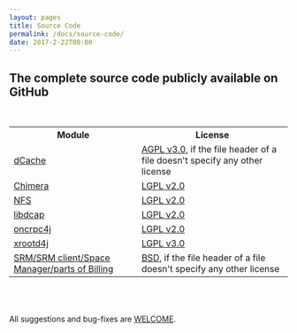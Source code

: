 ```yaml
---
layout: pages
title: Source Code
permalink: /docs/source-code/
date: 2017-2-22T00:00
---
```


## The complete source code publicly available on GitHub
<br>
<table class="packages">
<tr>
<th>Module</th>
<th>License</th>
</tr>
<tr>
<td><a href="https://github.com/dCache/dcache">dCache</a></td>
<td><a href="http://www.gnu.org/licenses/agpl.html">AGPL v3.0</a>, if the file header of a file doesn't specify any other license</td>
</tr>
<tr>
<td><a href="https://github.com/dCache/dcache">Chimera</a></td>
<td><a href="http://www.gnu.org/licenses/lgpl.html">LGPL v2.0</a></td>
</tr>
<tr>
<td><a href="https://github.com/dCache/jpnfs">NFS</a></td>
<td><a href="http://www.gnu.org/licenses/lgpl.html">LGPL v2.0</a></td>
</tr>
<tr>
<td><a href="https://github.com/dCache/dcap">libdcap</a></td>
<td><a href="http://www.gnu.org/licenses/lgpl.html">LGPL v2.0</a></td>
</tr>
<tr>
<td><a href="https://github.com/dCache/oncrpc4j">oncrpc4j</a></td>
<td><a href="http://www.gnu.org/licenses/lgpl.html">LGPL v2.0</a></td>
</tr>
<tr>
<td><a href="https://github.com/dCache/xrootd4j">xrootd4j</a></td>
<td><a href="http://www.gnu.org/licenses/lgpl.html">LGPL v3.0</a></td>
</tr>
<tr>
<td><a href="https://github.com/dCache/dcache">SRM/SRM client/Space Manager/parts of Billing</a></td>
<td><a href="http://opensource.org/licenses/BSD-2-Clause">BSD</a>, if the file header of a file doesn't specify any other license</td>
</tr>
</table>
<br /><br /><br />
All suggestions and bug-fixes are <a href="mailto:dcache@dcache.org">WELCOME</a>.
